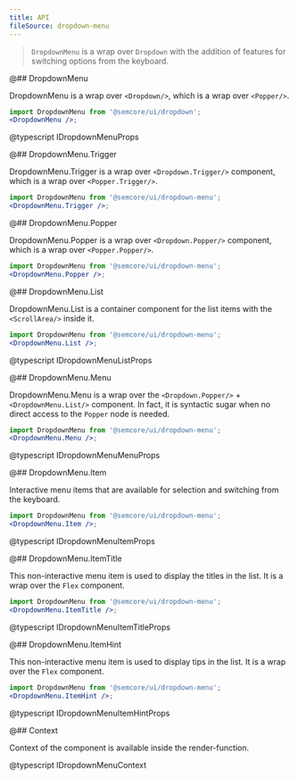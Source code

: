 ```yaml
---
title: API
fileSource: dropdown-menu
---
```


> `DropdownMenu` is a wrap over `Dropdown` with the addition of features for switching options from the keyboard.

@## DropdownMenu

DropdownMenu is a wrap over `<Dropdown/>`, which is a wrap over `<Popper/>`.

```jsx
import DropdownMenu from '@semcore/ui/dropdown';
<DropdownMenu />;
```

@typescript IDropdownMenuProps

@## DropdownMenu.Trigger

DropdownMenu.Trigger is a wrap over `<Dropdown.Trigger/>` component, which is a wrap over `<Popper.Trigger/>`.

```jsx
import DropdownMenu from '@semcore/ui/dropdown-menu';
<DropdownMenu.Trigger />;
```

@## DropdownMenu.Popper

DropdownMenu.Popper is a wrap over `<Dropdown.Popper/>` component, which is a wrap over `<Popper.Popper/>`.

```jsx
import DropdownMenu from '@semcore/ui/dropdown-menu';
<DropdownMenu.Popper />;
```

@## DropdownMenu.List

DropdownMenu.List is a container component for the list items with the `<ScrollArea/>` inside it.

```jsx
import DropdownMenu from '@semcore/ui/dropdown-menu';
<DropdownMenu.List />;
```

@typescript IDropdownMenuListProps

@## DropdownMenu.Menu

DropdownMenu.Menu is a wrap over the `<Dropdown.Popper/>` + `<DropdownMenu.List/>` component. In fact, it is syntactic sugar when no direct access to the `Popper` node is needed.

```jsx
import DropdownMenu from '@semcore/ui/dropdown-menu';
<DropdownMenu.Menu />;
```

@typescript IDropdownMenuMenuProps

@## DropdownMenu.Item

Interactive menu items that are available for selection and switching from the keyboard.

```jsx
import DropdownMenu from '@semcore/ui/dropdown-menu';
<DropdownMenu.Item />;
```

@typescript IDropdownMenuItemProps

@## DropdownMenu.ItemTitle

This non-interactive menu item is used to display the titles in the list. It is a wrap over the `Flex` component.

```jsx
import DropdownMenu from '@semcore/ui/dropdown-menu';
<DropdownMenu.ItemTitle />;
```

@typescript IDropdownMenuItemTitleProps

@## DropdownMenu.ItemHint

This non-interactive menu item is used to display tips in the list. It is a wrap over the `Flex` component.

```jsx
import DropdownMenu from '@semcore/ui/dropdown-menu';
<DropdownMenu.ItemHint />;
```

@typescript IDropdownMenuItemHintProps

@## Context

Context of the component is available inside the render-function.

@typescript IDropdownMenuContext
